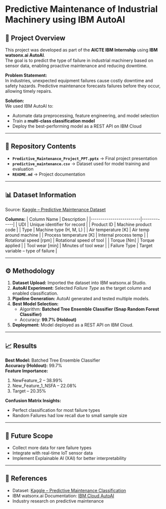# Predictive Maintenance of Industrial Machinery using IBM AutoAI

## 📌 Project Overview
This project was developed as part of the **AICTE IBM Internship** using **IBM watsonx.ai AutoAI**.  
The goal is to predict the type of failure in industrial machinery based on sensor data, enabling proactive maintenance and reducing downtime.

**Problem Statement:**  
In industries, unexpected equipment failures cause costly downtime and safety hazards. Predictive maintenance forecasts failures before they occur, allowing timely repairs.  

**Solution:**  
We used IBM AutoAI to:
- Automate data preprocessing, feature engineering, and model selection
- Train a **multi-class classification model**
- Deploy the best-performing model as a REST API on IBM Cloud

---

## 📂 Repository Contents
- **`Predictive_Maintenance_Project_PPT.pptx`** → Final project presentation
- **`predictive_maintenance.csv`** → Dataset used for model training and evaluation
- **`README.md`** → Project documentation

---

## 📊 Dataset Information
Source: [Kaggle – Predictive Maintenance Dataset](https://www.kaggle.com/datasets/shivamb/machine-predictive-maintenance-classification)

**Columns:**
| Column Name             | Description |
|-------------------------|-------------|
| UDI                     | Unique identifier for record |
| Product ID              | Machine product code |
| Type                    | Machine type (H, M, L) |
| Air temperature [K]     | Air temp around machine |
| Process temperature [K] | Internal process temp |
| Rotational speed [rpm]  | Rotational speed of tool |
| Torque [Nm]             | Torque applied |
| Tool wear [min]         | Minutes of tool wear |
| Failure Type            | Target variable – type of failure |

---

## ⚙️ Methodology
1. **Dataset Upload:** Imported the dataset into IBM watsonx.ai Studio.
2. **AutoAI Experiment:** Selected *Failure Type* as the target column and enabled classification.
3. **Pipeline Generation:** AutoAI generated and tested multiple models.
4. **Best Model Selection:**  
   - Algorithm: **Batched Tree Ensemble Classifier (Snap Random Forest Classifier)**
   - Accuracy: **99.7% (Holdout)**
5. **Deployment:** Model deployed as a REST API on IBM Cloud.

---

## 📈 Results
**Best Model:** Batched Tree Ensemble Classifier  
**Accuracy (Holdout):** 99.7%  
**Feature Importance:**
1. NewFeature_2 – 38.99%
2. New_Feature_1_NSFA – 22.08%
3. Target – 20.35%

**Confusion Matrix Insights:**
- Perfect classification for most failure types
- Random Failures had low recall due to small sample size

---

## 🚀 Future Scope
- Collect more data for rare failure types
- Integrate with real-time IoT sensor data
- Implement Explainable AI (XAI) for better interpretability

---

## 📜 References
- Dataset: [Kaggle – Predictive Maintenance Classification](https://www.kaggle.com/datasets/shivamb/machine-predictive-maintenance-classification)
- IBM watsonx.ai Documentation: [IBM Cloud AutoAI](https://cloud.ibm.com/catalog/services/watsonx-ai)
- Industry research on predictive maintenance
